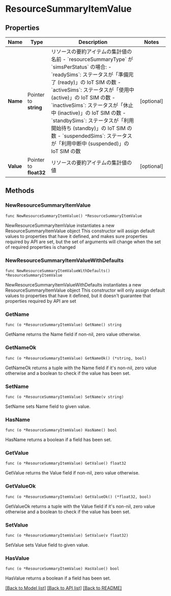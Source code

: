 # ResourceSummaryItemValue

## Properties

Name | Type | Description | Notes
------------ | ------------- | ------------- | -------------
**Name** | Pointer to **string** | リソースの要約アイテムの集計値の名前  - &#x60;resourceSummaryType&#x60; が &#x60;simsPerStatus&#x60; の場合:   - &#x60;readySims&#x60;: ステータスが「準備完了 (ready)」の IoT SIM の数   - &#x60;activeSims&#x60;: ステータスが「使用中 (active)」の IoT SIM の数   - &#x60;inactiveSims&#x60;: ステータスが「休止中 (inactive)」の IoT SIM の数   - &#x60;standbySims&#x60;: ステータスが「利用開始待ち (standby)」の IoT SIM の数   - &#x60;suspendedSims&#x60;: ステータスが「利用中断中 (suspended)」の IoT SIM の数  | [optional] 
**Value** | Pointer to **float32** | リソースの要約アイテムの集計値の値 | [optional] 

## Methods

### NewResourceSummaryItemValue

`func NewResourceSummaryItemValue() *ResourceSummaryItemValue`

NewResourceSummaryItemValue instantiates a new ResourceSummaryItemValue object
This constructor will assign default values to properties that have it defined,
and makes sure properties required by API are set, but the set of arguments
will change when the set of required properties is changed

### NewResourceSummaryItemValueWithDefaults

`func NewResourceSummaryItemValueWithDefaults() *ResourceSummaryItemValue`

NewResourceSummaryItemValueWithDefaults instantiates a new ResourceSummaryItemValue object
This constructor will only assign default values to properties that have it defined,
but it doesn't guarantee that properties required by API are set

### GetName

`func (o *ResourceSummaryItemValue) GetName() string`

GetName returns the Name field if non-nil, zero value otherwise.

### GetNameOk

`func (o *ResourceSummaryItemValue) GetNameOk() (*string, bool)`

GetNameOk returns a tuple with the Name field if it's non-nil, zero value otherwise
and a boolean to check if the value has been set.

### SetName

`func (o *ResourceSummaryItemValue) SetName(v string)`

SetName sets Name field to given value.

### HasName

`func (o *ResourceSummaryItemValue) HasName() bool`

HasName returns a boolean if a field has been set.

### GetValue

`func (o *ResourceSummaryItemValue) GetValue() float32`

GetValue returns the Value field if non-nil, zero value otherwise.

### GetValueOk

`func (o *ResourceSummaryItemValue) GetValueOk() (*float32, bool)`

GetValueOk returns a tuple with the Value field if it's non-nil, zero value otherwise
and a boolean to check if the value has been set.

### SetValue

`func (o *ResourceSummaryItemValue) SetValue(v float32)`

SetValue sets Value field to given value.

### HasValue

`func (o *ResourceSummaryItemValue) HasValue() bool`

HasValue returns a boolean if a field has been set.


[[Back to Model list]](../README.md#documentation-for-models) [[Back to API list]](../README.md#documentation-for-api-endpoints) [[Back to README]](../README.md)


